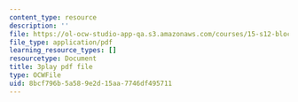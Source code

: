 ```yaml
---
content_type: resource
description: ''
file: https://ol-ocw-studio-app-qa.s3.amazonaws.com/courses/15-s12-blockchain-and-money-fall-2018/8bcf796b5a589e2d15aa7746df495711_sMnBl0g3Ev4.pdf
file_type: application/pdf
learning_resource_types: []
resourcetype: Document
title: 3play pdf file
type: OCWFile
uid: 8bcf796b-5a58-9e2d-15aa-7746df495711
---
```

